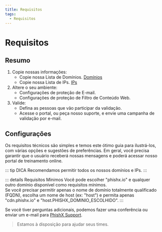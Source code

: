 ```yaml
---
title: Requisitos
tags:
  - Requisitos
---
```

# Requisitos

## Resumo

1. Copie nossas informações:
   * Copie nossa Lista de Domínios. [Domínios](/pt/guide/requirements/domains)
   * Copie nossa Lista de IPs. [IPs](/pt/guide/requirements/ips)
2. Altere o seu ambiente:
   * Configurações de proteção de E-mail.
   * Configurações de proteção de Filtro de Conteúdo Web.
3. Valide:
   * Defina as pessoas que vão participar da validação.
   * Acesse o portal, ou peça nosso suporte, e envie uma campanha de validação por e-mail.

## Configurações

Os requisitos técnicos são simples e temos este ótimo guia para ilustrá-los, com várias opções e sugestões de preferências.
Em geral, você precisa garantir que o usuário receberá nossas mensagens e poderá acessar nosso portal de treinamento online.

::: tip DICA
Recomendamos permitir todos os nossos domínios e IPs.
:::

::: details Requisitos Mínimos
Você pode escolher "phishx.io" e qualquer outro domínio disponível como requisitos mínimos.<br>
Se você precisar permitir apenas o nome de domínio totalmente qualificado (FQDN), escolha um nome de host (ex: "host") e permita apenas "cdn.phishx.io" e "host.PHISHX_DOMINIO_ESCOLHIDO".
:::

Se você tiver perguntas adicionais, podemos fazer uma conferência ou enviar um e-mail para [PhishX Support](mailto:support@phishx.io).

> Estamos à disposição para ajudar seus times.




